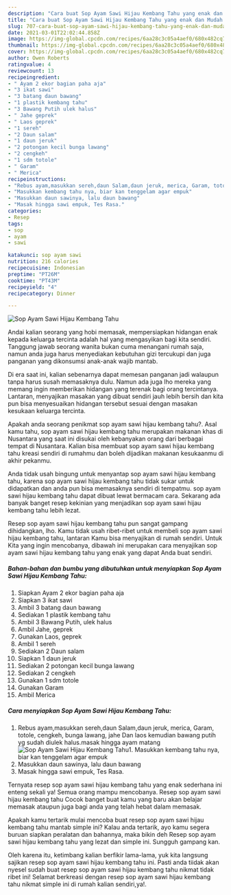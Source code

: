 ```yaml
---
description: "Cara buat Sop Ayam Sawi Hijau Kembang Tahu yang enak dan Mudah Dibuat"
title: "Cara buat Sop Ayam Sawi Hijau Kembang Tahu yang enak dan Mudah Dibuat"
slug: 707-cara-buat-sop-ayam-sawi-hijau-kembang-tahu-yang-enak-dan-mudah-dibuat
date: 2021-03-01T22:02:44.858Z
image: https://img-global.cpcdn.com/recipes/6aa28c3c05a4aef0/680x482cq70/sop-ayam-sawi-hijau-kembang-tahu-foto-resep-utama.jpg
thumbnail: https://img-global.cpcdn.com/recipes/6aa28c3c05a4aef0/680x482cq70/sop-ayam-sawi-hijau-kembang-tahu-foto-resep-utama.jpg
cover: https://img-global.cpcdn.com/recipes/6aa28c3c05a4aef0/680x482cq70/sop-ayam-sawi-hijau-kembang-tahu-foto-resep-utama.jpg
author: Owen Roberts
ratingvalue: 4
reviewcount: 13
recipeingredient:
- " Ayam 2 ekor bagian paha aja"
- "3 ikat sawi"
- "3 batang daun bawang"
- "1 plastik kembang tahu"
- "3 Bawang Putih ulek halus"
- " Jahe geprek"
- " Laos geprek"
- "1 sereh"
- "2 Daun salam"
- "1 daun jeruk"
- "2 potongan kecil bunga lawang"
- "2 cengkeh"
- "1 sdm totole"
- " Garam"
- " Merica"
recipeinstructions:
- "Rebus ayam,masukkan sereh,daun Salam,daun jeruk, merica, Garam, totole, cengkeh, bunga lawang, jahe Dan laos kemudian bawang putih yg sudah diulek halus.masak hingga ayam matang"
- "Masukkan kembang tahu nya, biar kan tenggelam agar empuk"
- "Masukkan daun sawinya, lalu daun bawang"
- "Masak hingga sawi empuk, Tes Rasa."
categories:
- Resep
tags:
- sop
- ayam
- sawi

katakunci: sop ayam sawi 
nutrition: 216 calories
recipecuisine: Indonesian
preptime: "PT26M"
cooktime: "PT43M"
recipeyield: "4"
recipecategory: Dinner

---
```



![Sop Ayam Sawi Hijau Kembang Tahu](https://img-global.cpcdn.com/recipes/6aa28c3c05a4aef0/680x482cq70/sop-ayam-sawi-hijau-kembang-tahu-foto-resep-utama.jpg)

Andai kalian seorang yang hobi memasak, mempersiapkan hidangan enak kepada keluarga tercinta adalah hal yang mengasyikan bagi kita sendiri. Tanggung jawab seorang  wanita bukan cuma menangani rumah saja, namun anda juga harus menyediakan kebutuhan gizi tercukupi dan juga panganan yang dikonsumsi anak-anak wajib mantab.

Di era  saat ini, kalian sebenarnya dapat memesan panganan jadi walaupun tanpa harus susah memasaknya dulu. Namun ada juga lho mereka yang memang ingin memberikan hidangan yang terenak bagi orang tercintanya. Lantaran, menyajikan masakan yang dibuat sendiri jauh lebih bersih dan kita pun bisa menyesuaikan hidangan tersebut sesuai dengan masakan kesukaan keluarga tercinta. 



Apakah anda seorang penikmat sop ayam sawi hijau kembang tahu?. Asal kamu tahu, sop ayam sawi hijau kembang tahu merupakan makanan khas di Nusantara yang saat ini disukai oleh kebanyakan orang dari berbagai tempat di Nusantara. Kalian bisa membuat sop ayam sawi hijau kembang tahu kreasi sendiri di rumahmu dan boleh dijadikan makanan kesukaanmu di akhir pekanmu.

Anda tidak usah bingung untuk menyantap sop ayam sawi hijau kembang tahu, karena sop ayam sawi hijau kembang tahu tidak sukar untuk didapatkan dan anda pun bisa memasaknya sendiri di tempatmu. sop ayam sawi hijau kembang tahu dapat dibuat lewat bermacam cara. Sekarang ada banyak banget resep kekinian yang menjadikan sop ayam sawi hijau kembang tahu lebih lezat.

Resep sop ayam sawi hijau kembang tahu pun sangat gampang dihidangkan, lho. Kamu tidak usah ribet-ribet untuk membeli sop ayam sawi hijau kembang tahu, lantaran Kamu bisa menyajikan di rumah sendiri. Untuk Kita yang ingin mencobanya, dibawah ini merupakan cara menyajikan sop ayam sawi hijau kembang tahu yang enak yang dapat Anda buat sendiri.

<!--inarticleads1-->

##### Bahan-bahan dan bumbu yang dibutuhkan untuk menyiapkan Sop Ayam Sawi Hijau Kembang Tahu:

1. Siapkan  Ayam 2 ekor bagian paha aja
1. Siapkan 3 ikat sawi
1. Ambil 3 batang daun bawang
1. Sediakan 1 plastik kembang tahu
1. Ambil 3 Bawang Putih, ulek halus
1. Ambil  Jahe, geprek
1. Gunakan  Laos, geprek
1. Ambil 1 sereh
1. Sediakan 2 Daun salam
1. Siapkan 1 daun jeruk
1. Sediakan 2 potongan kecil bunga lawang
1. Sediakan 2 cengkeh
1. Gunakan 1 sdm totole
1. Gunakan  Garam
1. Ambil  Merica




<!--inarticleads2-->

##### Cara menyiapkan Sop Ayam Sawi Hijau Kembang Tahu:

1. Rebus ayam,masukkan sereh,daun Salam,daun jeruk, merica, Garam, totole, cengkeh, bunga lawang, jahe Dan laos kemudian bawang putih yg sudah diulek halus.masak hingga ayam matang
<img src="https://img-global.cpcdn.com/steps/90bfc48a6435851d/160x128cq70/sop-ayam-sawi-hijau-kembang-tahu-langkah-memasak-1-foto.jpg" alt="Sop Ayam Sawi Hijau Kembang Tahu">1. Masukkan kembang tahu nya, biar kan tenggelam agar empuk
1. Masukkan daun sawinya, lalu daun bawang
1. Masak hingga sawi empuk, Tes Rasa.




Ternyata resep sop ayam sawi hijau kembang tahu yang enak sederhana ini enteng sekali ya! Semua orang mampu mencobanya. Resep sop ayam sawi hijau kembang tahu Cocok banget buat kamu yang baru akan belajar memasak ataupun juga bagi anda yang telah hebat dalam memasak.

Apakah kamu tertarik mulai mencoba buat resep sop ayam sawi hijau kembang tahu mantab simple ini? Kalau anda tertarik, ayo kamu segera buruan siapkan peralatan dan bahannya, maka bikin deh Resep sop ayam sawi hijau kembang tahu yang lezat dan simple ini. Sungguh gampang kan. 

Oleh karena itu, ketimbang kalian berfikir lama-lama, yuk kita langsung sajikan resep sop ayam sawi hijau kembang tahu ini. Pasti anda tiidak akan nyesel sudah buat resep sop ayam sawi hijau kembang tahu nikmat tidak ribet ini! Selamat berkreasi dengan resep sop ayam sawi hijau kembang tahu nikmat simple ini di rumah kalian sendiri,ya!.

